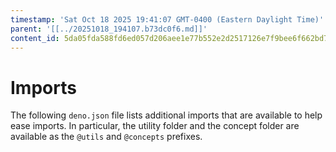 ```yaml
---
timestamp: 'Sat Oct 18 2025 19:41:07 GMT-0400 (Eastern Daylight Time)'
parent: '[[../20251018_194107.b73dc0f6.md]]'
content_id: 5da05fda588fd6ed057d206aee1e77b552e2d2517126e7f9bee6f662bd7c0afe
---
```


# Imports

The following `deno.json` file lists additional imports that are available to help ease imports. In particular, the utility folder and the concept folder are available as the `@utils` and `@concepts` prefixes.
